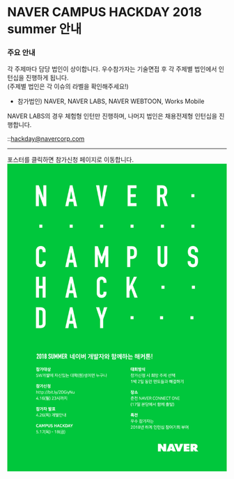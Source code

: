# NAVER CAMPUS HACKDAY 2018 summer 안내

### 주요 안내
각 주제마다 담당 법인이 상이합니다. 우수참가자는 기술면접 후 각 주제별 법인에서 인턴십을 진행하게 됩니다.<br/>
(주제별 법인은 각 이슈의 라벨을 확인해주세요!)
- 참가법인) NAVER, NAVER LABS, NAVER WEBTOON, Works Mobile 

NAVER LABS의 경우 체험형 인턴만 진행하며, 나머지 법인은 채용전제형 인턴십을 진행합니다.

::hackday@navercorp.com

---
포스터를 클릭하면 참가신청 페이지로 이동합니다.
<a href="http://bit.ly/2DGiyNu"><img src="/18onlineposter.png"></a>
